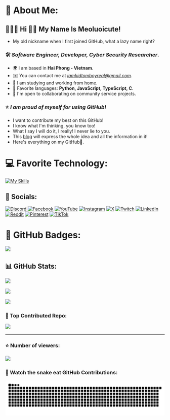 # 🍒 About Me:

## 🙋🏻‍♂️ Hi 👋🏻 My Name Is Meoluoicute!

* My old nickname when I first joined GitHub, what a lazy name right?

### 🛠 *Software Engineer, Developer, Cyber ​​Security Researcher*.


* 🌍 I am based in **Hai Phong - Vietnam**.
* ✉️ You can contact me at [*iamkidtomboyreal@gmail.com*](mailto:iamkidtomboyreal@gmail.com).
* 🚀 I am studying and working from home.
* 🧠 Favorite languages: **Python, JavaScript, TypeScript, C**.
* 🧩 I'm open to collaborating on community service projects.

### ⭐ *I am proud of myself for using GitHub!*

* I want to contribute my best on this GitHub!
* I know what I'm thinking, you know too!
* What I say I will do it, I really! I never lie to you.
* This [blog](https://kidtomboy.blogspot.com/) will express the whole idea and all the information in it!
* Here's everything on my GitHub📌.

# 💻 Favorite Technology:
[![My Skills](https://skillicons.dev/icons?i=c,cs,cpp,js,ts,nodejs,nextjs,discordjs,npm,java,python,php,github,git,css,html,bootstrap,dotnet,mongodb,mysql,sqlite,docker,cloudflare,gcp,vscode,kali,linux,ps,pr,wordpress)](https://skillicons.dev)

## 🎀 Socials:
[![Discord](https://img.shields.io/badge/Discord-%237289DA.svg?logo=discord&logoColor=white)](https://discord.gg/cM8eE93S7M) [![Facebook](https://img.shields.io/badge/Facebook-%231877F2.svg?logo=Facebook&logoColor=white)](https://facebook.com/Kidtomboy.Real) [![YouTube](https://img.shields.io/badge/YouTube-%23FF0000.svg?logo=YouTube&logoColor=white)](https://youtube.com/@UCM_w0nk54gH-ZiunpTpw1xQ) [![Instagram](https://img.shields.io/badge/Instagram-%23E4405F.svg?logo=Instagram&logoColor=white)](https://instagram.com/Kidtomboy) [![X](https://img.shields.io/badge/X-black.svg?logo=X&logoColor=white)](https://x.com/Kidtomboy) [![Twitch](https://img.shields.io/badge/Twitch-%239146FF.svg?logo=Twitch&logoColor=white)](https://twitch.tv/Kidtomboy) [![LinkedIn](https://img.shields.io/badge/LinkedIn-%230077B5.svg?logo=linkedin&logoColor=white)](https://linkedin.com/in/Kidtomboy) [![Reddit](https://img.shields.io/badge/Reddit-%23FF4500.svg?logo=Reddit&logoColor=white)](https://reddit.com/user/Kidtomboy) [![Pinterest](https://img.shields.io/badge/Pinterest-%23E60023.svg?logo=Pinterest&logoColor=white)](https://pinterest.com/Kidtomboy) [![TikTok](https://img.shields.io/badge/TikTok-%23000000.svg?logo=TikTok&logoColor=white)](https://tiktok.com/@Kidtomboy)

# 🧩 GitHub Badges:
![](https://github-profile-trophy.vercel.app/?username=Meoluoicute2000&theme=radical&no-frame=false&no-bg=false&margin-w=4)

## 📊 GitHub Stats:
![](https://github-readme-stats.vercel.app/api?username=Meoluoicute2000&theme=shadow_blue&hide_border=false&include_all_commits=false&count_private=false)<br/>

![](https://github-readme-streak-stats.herokuapp.com/?user=Meoluoicute2000&theme=shadow_blue&hide_border=false)<br/>

![](https://github-readme-stats.vercel.app/api/top-langs/?username=Meoluoicute2000&theme=shadow_blue&hide_border=false&include_all_commits=false&count_private=false&layout=compact)

### 📌 Top Contributed Repo:
![](https://github-contributor-stats.vercel.app/api?username=Meoluoicute2000&limit=5&theme=radical&combine_all_yearly_contributions=true)

---
### ⭐ Number of viewers:
[![](https://visitcount.itsvg.in/api?id=Meoluoicute2000&icon=10&color=13)](https://visitcount.itsvg.in)

### 🥕 Watch the snake eat GitHub Contributions:
[![snake gif](https://github.com/Meoluoicute2000/Meoluoicute2000/blob/output/github-contribution-grid-snake.svg)](https://github.com/Meoluoicute2000/Meoluoicute2000/blob/output/github-contribution-grid-snake-dark.svg)

<!-- Cherry 🍒 -->
